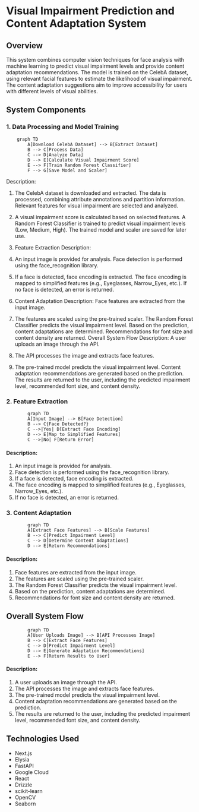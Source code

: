 # Visual Impairment Prediction and Content Adaptation System

## Overview

This system combines computer vision techniques for face analysis with machine learning to predict visual impairment levels and provide content adaptation recommendations. The model is trained on the CelebA dataset, using relevant facial features to estimate the likelihood of visual impairment. The content adaptation suggestions aim to improve accessibility for users with different levels of visual abilities.

## System Components

### 1. Data Processing and Model Training

```mermaid
    graph TD
        A[Download CelebA Dataset] --> B[Extract Dataset]
        B --> C[Process Data]
        C --> D[Analyze Data]
        D --> E[Calculate Visual Impairment Score]
        E --> F[Train Random Forest Classifier]
        F --> G[Save Model and Scaler]
```

Description:
1. The CelebA dataset is downloaded and extracted.
The data is processed, combining attribute annotations and partition information.
Relevant features for visual impairment are selected and analyzed.
4. A visual impairment score is calculated based on selected features.
A Random Forest Classifier is trained to predict visual impairment levels (Low, Medium, High).
The trained model and scaler are saved for later use.


2. Feature Extraction
Description:
1. An input image is provided for analysis.
Face detection is performed using the face_recognition library.
3. If a face is detected, face encoding is extracted.
The face encoding is mapped to simplified features (e.g., Eyeglasses, Narrow_Eyes, etc.).
If no face is detected, an error is returned.
3. Content Adaptation
Description:
Face features are extracted from the input image.
2. The features are scaled using the pre-trained scaler.
The Random Forest Classifier predicts the visual impairment level.
Based on the prediction, content adaptations are determined.
Recommendations for font size and content density are returned.
Overall System Flow
Description:
A user uploads an image through the API.
2. The API processes the image and extracts face features.
3. The pre-trained model predicts the visual impairment level.
Content adaptation recommendations are generated based on the prediction.
The results are returned to the user, including the predicted impairment level, recommended font size, and content density.

### 2. Feature Extraction

```mermaid
        graph TD
        A[Input Image] --> B[Face Detection]
        B --> C{Face Detected?}
        C -->|Yes| D[Extract Face Encoding]
        D --> E[Map to Simplified Features]
        C -->|No| F[Return Error]
```

#### Description:
1. An input image is provided for analysis.
2. Face detection is performed using the face_recognition library.
3. If a face is detected, face encoding is extracted.
4. The face encoding is mapped to simplified features (e.g., Eyeglasses, Narrow_Eyes, etc.).
5. If no face is detected, an error is returned.

### 3. Content Adaptation

```mermaid
        graph TD
        A[Extract Face Features] --> B[Scale Features]
        B --> C[Predict Impairment Level]
        C --> D[Determine Content Adaptations]
        D --> E[Return Recommendations]
```

#### Description:
1. Face features are extracted from the input image.
2. The features are scaled using the pre-trained scaler.
3. The Random Forest Classifier predicts the visual impairment level.
4. Based on the prediction, content adaptations are determined.
5. Recommendations for font size and content density are returned.

## Overall System Flow

```mermaid
        graph TD
        A[User Uploads Image] --> B[API Processes Image]
        B --> C[Extract Face Features]
        C --> D[Predict Impairment Level]
        D --> E[Generate Adaptation Recommendations]
        E --> F[Return Results to User]
```

#### Description:
1. A user uploads an image through the API.
2. The API processes the image and extracts face features.
3. The pre-trained model predicts the visual impairment level.
4. Content adaptation recommendations are generated based on the prediction.
5. The results are returned to the user, including the predicted impairment level, recommended font size, and content density.

## Technologies Used

- Next.js
- Elysia
- FastAPI
- Google Cloud
- React
- Drizzle
- scikit-learn
- OpenCV
- Seaborn
